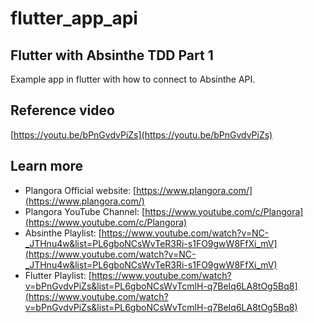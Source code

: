 # flutter_app_api
## Flutter with Absinthe TDD Part 1

Example app in flutter with how to connect to Absinthe API.

## Reference video
[https://youtu.be/bPnGvdvPiZs](https://youtu.be/bPnGvdvPiZs)

## Learn more

  * Plangora Official website: [https://www.plangora.com/](https://www.plangora.com/)
  * Plangora YouTube Channel: [https://www.youtube.com/c/Plangora](https://www.youtube.com/c/Plangora)
  * Absinthe Playlist: [https://www.youtube.com/watch?v=NC-_JTHnu4w&list=PL6gboNCsWvTeR3Ri-s1FO9gwW8FfXi_mV](https://www.youtube.com/watch?v=NC-_JTHnu4w&list=PL6gboNCsWvTeR3Ri-s1FO9gwW8FfXi_mV)
  * Flutter Playlist: [https://www.youtube.com/watch?v=bPnGvdvPiZs&list=PL6gboNCsWvTcmlH-q7BeIq6LA8tOg5Bq8](https://www.youtube.com/watch?v=bPnGvdvPiZs&list=PL6gboNCsWvTcmlH-q7BeIq6LA8tOg5Bq8)
